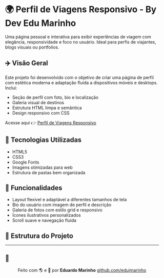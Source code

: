 # 🌍 Perfil de Viagens Responsivo - By Dev Edu Marinho

Uma página pessoal e interativa para exibir experiências de viagem com elegância, responsividade e foco no usuário. 
Ideal para perfis de viajantes, blogs visuais ou portfolios.

## ✈️ Visão Geral

Este projeto foi desenvolvido com o objetivo de criar uma página de perfil com estética moderna e adaptação fluida a dispositivos móveis e desktops. Inclui:
- Seção de perfil com foto, bio e localização  
- Galeria visual de destinos  
- Estrutura HTML limpa e semântica  
- Design responsivo com CSS  

Acesse aqui 👉 [Perfil de Viagens Responsivo](https://edujmarinho.github.io/Perfil-de-viagens-responsivo/)

## 🧰 Tecnologias Utilizadas

- HTML5  
- CSS3  
- Google Fonts  
- Imagens otimizadas para web  
- Estrutura de pastas bem organizada  

## 🎒 Funcionalidades

- Layout flexível e adaptável a diferentes tamanhos de tela  
- Bio do usuário com imagem de perfil e descrição  
- Galeria de fotos com estilo grid e responsivo  
- Ícones ilustrativos personalizados  
- Scroll suave e navegação fluida  

## 📁 Estrutura do Projeto

---

## 📢 

<div align="center">
Feito com 🌎 e 🧭 por <strong>Eduardo Marinho</strong>  
<a href="https://github.com/edujmarinho">github.com/edujmarinho</a>
</div>


